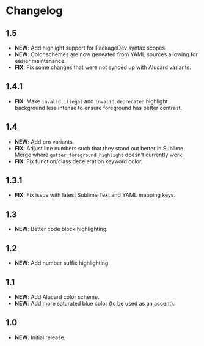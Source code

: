 # Changelog

## 1.5

-   **NEW**: Add highlight support for PackageDev syntax scopes.
-   **NEW**: Color schemes are now geneated from YAML sources allowing for easier maintenance.
-   **FIX**: Fix some changes that were not synced up with Alucard variants.

## 1.4.1

-   **FIX**: Make `invalid.illegal` and `invalid.deprecated` highlight background less intense to ensure foreground has
    better contrast.

## 1.4

-   **NEW**: Add pro variants.
-   **FIX**: Adjust line numbers such that they stand out better in Sublime Merge where `gutter_foreground_highlight`
    doesn't currently work.
-   **FIX**: Fix function/class deceleration keyword color.

## 1.3.1

-   **FIX**: Fix issue with latest Sublime Text and YAML mapping keys.

## 1.3

-   **NEW**: Better code block highlighting.

## 1.2

-   **NEW**: Add number suffix highlighting.

## 1.1

-   **NEW**: Add Alucard color scheme.
-   **NEW**: Add more saturated blue color (to be used as an accent).

## 1.0

-   **NEW**: Initial release.
